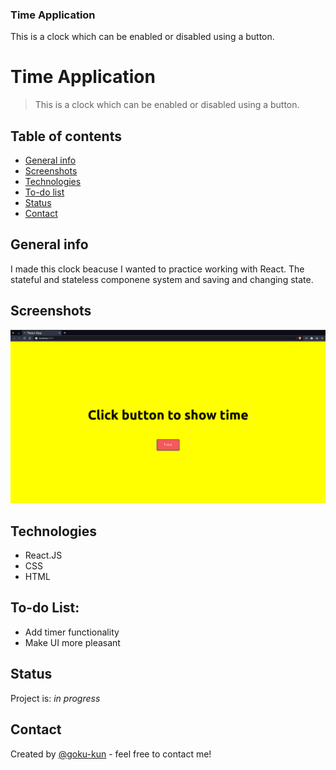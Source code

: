 ### Time Application

This is a clock which can be enabled or disabled using a button.
# Time Application
> This is a clock which can be enabled or disabled using a button.

## Table of contents
* [General info](#general-info)
* [Screenshots](#screenshots)
* [Technologies](#technologies)
* [To-do list](#to-do-list)
* [Status](#status)
* [Contact](#contact)

## General info
I made this clock beacuse I wanted to practice working with React. The stateful and stateless componene system and saving and changing state.

## Screenshots
![Demo](./resources/demo.gif)

## Technologies
* React.JS
* CSS
* HTML

## To-do List:
* Add timer functionality
* Make UI more pleasant

## Status
Project is: _in progress_


## Contact
Created by [@goku-kun](https://www.github.com/Goku-kun/) - feel free to contact me!
